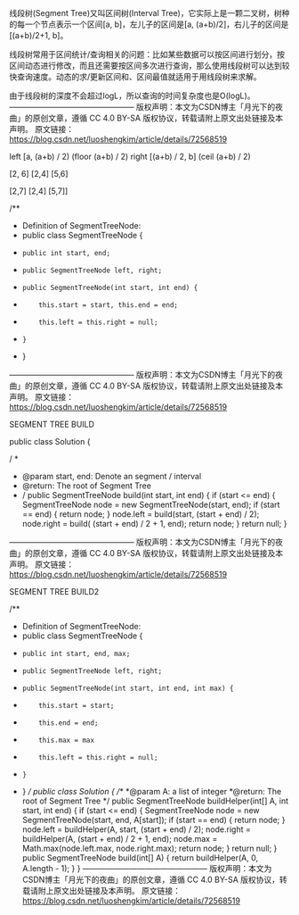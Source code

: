 线段树(Segment Tree)又叫区间树(Interval Tree)，它实际上是一颗二叉树，树种的每一个节点表示一个区间[a, b]，左儿子的区间是[a, (a+b)/2]，右儿子的区间是[(a+b)/2+1, b]。

线段树常用于区间统计/查询相关的问题：比如某些数据可以按区间进行划分，按区间动态进行修改，而且还需要按区间多次进行查询，那么使用线段树可以达到较快查询速度。动态的求/更新区间和、区间最值就适用于用线段树来求解。

由于线段树的深度不会超过logL，所以查询的时间复杂度也是O(logL)。
————————————————
版权声明：本文为CSDN博主「月光下的夜曲」的原创文章，遵循 CC 4.0 BY-SA 版权协议，转载请附上原文出处链接及本声明。
原文链接：https://blog.csdn.net/luoshengkim/article/details/72568519

left [a, (a+b) / 2)             (floor (a+b) / 2)
right [(a+b) / 2, b]           (ceil (a+b) / 2)

[2, 6]
[2,4]   [5,6]

[2,7]
[2,4]  [5,7]]



/**
* Definition of SegmentTreeNode:
* public class SegmentTreeNode {
*     public int start, end;
*     public SegmentTreeNode left, right;
*     public SegmentTreeNode(int start, int end) {
*         this.start = start, this.end = end;
*         this.left = this.right = null;
*     }
* }

————————————————
版权声明：本文为CSDN博主「月光下的夜曲」的原创文章，遵循 CC 4.0 BY-SA 版权协议，转载请附上原文出处链接及本声明。
原文链接：https://blog.csdn.net/luoshengkim/article/details/72568519


SEGMENT TREE BUILD

public class Solution {

/ *
* @param start, end: Denote an segment / interval
* @return: The root of Segment Tree
* /
public SegmentTreeNode build(int start, int end) {
    if (start <= end) {
    SegmentTreeNode node = new SegmentTreeNode(start, end);
    if (start == end) {
        return node;
    }
        node.left = build(start, (start + end) / 2);
        node.right = build( (start + end) / 2 + 1, end);
        return node;
    }
    return null;
}

————————————————
版权声明：本文为CSDN博主「月光下的夜曲」的原创文章，遵循 CC 4.0 BY-SA 版权协议，转载请附上原文出处链接及本声明。
原文链接：https://blog.csdn.net/luoshengkim/article/details/72568519

SEGMENT TREE BUILD2

/**
 * Definition of SegmentTreeNode:
 * public class SegmentTreeNode {
 *     public int start, end, max;
 *     public SegmentTreeNode left, right;
 *     public SegmentTreeNode(int start, int end, int max) {
 *         this.start = start;
 *         this.end = end;
 *         this.max = max
 *         this.left = this.right = null;
 *     }
 * }
 */
public class Solution {
    /**
     *@param A: a list of integer
     *@return: The root of Segment Tree
     */
    public SegmentTreeNode buildHelper(int[] A, int start, int end) {
        if (start <= end) {
            SegmentTreeNode node = new SegmentTreeNode(start, end, A[start]);
            if (start == end) {
                return node;
            }
            node.left = buildHelper(A, start, (start + end) / 2);
            node.right = buildHelper(A, (start + end) / 2 + 1, end);
            node.max = Math.max(node.left.max, node.right.max);
            return node;
        }
        return null;
    }
    public SegmentTreeNode build(int[] A) {
        return buildHelper(A, 0, A.length - 1);
    }
}
————————————————
版权声明：本文为CSDN博主「月光下的夜曲」的原创文章，遵循 CC 4.0 BY-SA 版权协议，转载请附上原文出处链接及本声明。
原文链接：https://blog.csdn.net/luoshengkim/article/details/72568519
